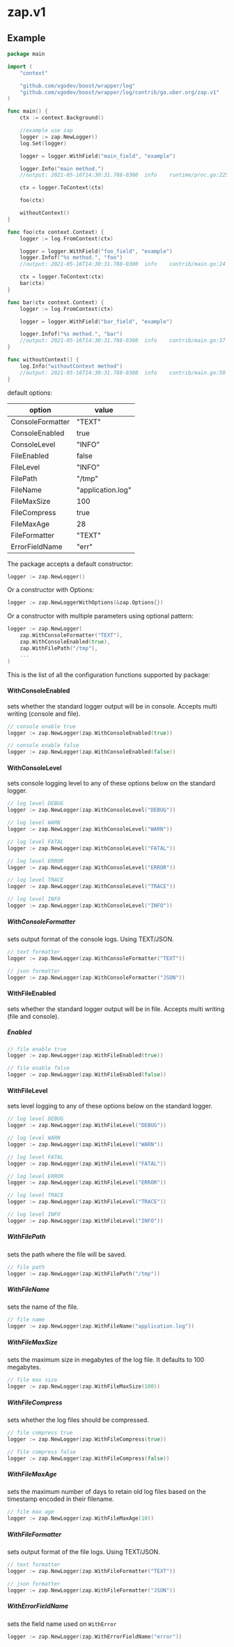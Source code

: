 zap.v1
=======

Example
--------

```go
package main

import (
	"context"

	"github.com/xgodev/boost/wrapper/log"
	"github.com/xgodev/boost/wrapper/log/contrib/go.uber.org/zap.v1"
)

func main() {
	ctx := context.Background()

	//example use zap
	logger := zap.NewLogger()
	log.Set(logger)

	logger = logger.WithField("main_field", "example")

	logger.Info("main method.")
	//output: 2021-05-16T14:30:31.788-0300	info	runtime/proc.go:225	main method.	{"main_field": "example"}

	ctx = logger.ToContext(ctx)

	foo(ctx)

	withoutContext()
}

func foo(ctx context.Context) {
	logger := log.FromContext(ctx)

	logger = logger.WithField("foo_field", "example")
	logger.Infof("%s method.", "foo")
	//output: 2021-05-16T14:30:31.788-0300	info	contrib/main.go:24	foo method.	{"main_field": "example", "foo_field": "example"}

	ctx = logger.ToContext(ctx)
	bar(ctx)
}

func bar(ctx context.Context) {
	logger := log.FromContext(ctx)

	logger = logger.WithField("bar_field", "example")

	logger.Infof("%s method.", "bar")
	//output: 2021-05-16T14:30:31.788-0300	info	contrib/main.go:37	bar method.	{"bar_field": "example", "main_field": "example", "foo_field": "example"}
}

func withoutContext() {
	log.Info("withoutContext method")
	//output: 2021-05-16T14:30:31.788-0300	info	contrib/main.go:50	withoutContext method
}
```

default options:

| option  | value  |
|---|---|
| ConsoleFormatter  | "TEXT" |
| ConsoleEnabled  | true |
| ConsoleLevel  | "INFO" |
| FileEnabled  | false |
| FileLevel  | "INFO" |
| FilePath  | "/tmp" |
| FileName  | "application.log" |
| FileMaxSize  | 100 |
| FileCompress  | true |
| FileMaxAge  | 28 |
| FileFormatter  | "TEXT" |
| ErrorFieldName | "err" |

The package accepts a default constructor:
```go
logger := zap.NewLogger()
```
Or a constructor with Options:
```go
logger := zap.NewLoggerWithOptions(&zap.Options{})
```
Or a constructor with multiple parameters using optional pattern:
```go
logger := zap.NewLogger(
	zap.WithConsoleFormatter("TEXT"),
	zap.WithConsoleEnabled(true),
	zap.WithFilePath("/tmp"),
	...
)
```

This is the list of all the configuration functions supported by package:

#### WithConsoleEnabled
sets whether the standard logger output will be in console. Accepts multi writing (console and file).
```go
// console enable true
logger := zap.NewLogger(zap.WithConsoleEnabled(true))

// console enable false
logger := zap.NewLogger(zap.WithConsoleEnabled(false))
```

#### WithConsoleLevel
sets console logging level to any of these options below on the standard logger.
```go
// log level DEBUG
logger := zap.NewLogger(zap.WithConsoleLevel("DEBUG"))

// log level WARN
logger := zap.NewLogger(zap.WithConsoleLevel("WARN"))

// log level FATAL
logger := zap.NewLogger(zap.WithConsoleLevel("FATAL"))

// log level ERROR
logger := zap.NewLogger(zap.WithConsoleLevel("ERROR"))

// log level TRACE
logger := zap.NewLogger(zap.WithConsoleLevel("TRACE"))

// log level INFO
logger := zap.NewLogger(zap.WithConsoleLevel("INFO"))
```

##### WithConsoleFormatter
sets output format of the console logs. Using TEXT/JSON.
```go
// text formatter
logger := zap.NewLogger(zap.WithConsoleFormatter("TEXT"))

// json formatter
logger := zap.NewLogger(zap.WithConsoleFormatter("JSON"))
```

#### WithFileEnabled
sets whether the standard logger output will be in file. Accepts multi writing (file and console).
##### Enabled
```go
// file enable true
logger := zap.NewLogger(zap.WithFileEnabled(true))

// file enable false
logger := zap.NewLogger(zap.WithFileEnabled(false))
```

#### WithFileLevel
sets level logging to any of these options below on the standard logger.
```go
// log level DEBUG
logger := zap.NewLogger(zap.WithFileLevel("DEBUG"))

// log level WARN
logger := zap.NewLogger(zap.WithFileLevel("WARN"))

// log level FATAL
logger := zap.NewLogger(zap.WithFileLevel("FATAL"))

// log level ERROR
logger := zap.NewLogger(zap.WithFileLevel("ERROR"))

// log level TRACE
logger := zap.NewLogger(zap.WithFileLevel("TRACE"))

// log level INFO
logger := zap.NewLogger(zap.WithFileLevel("INFO"))
```

##### WithFilePath
sets the path where the file will be saved.
```go
// file path
logger := zap.NewLogger(zap.WithFilePath("/tmp"))
```

##### WithFileName
sets the name of the file.
```go
// file name
logger := zap.NewLogger(zap.WithFileName("application.log"))
```

##### WithFileMaxSize
sets the maximum size in megabytes of the log file. It defaults to 100 megabytes.
```go
// file max size
logger := zap.NewLogger(zap.WithFileMaxSize(100))
```

##### WithFileCompress
sets whether the log files should be compressed.
```go
// file compress true
logger := zap.NewLogger(zap.WithFileCompress(true))

// file compress false
logger := zap.NewLogger(zap.WithFileCompress(false))
```

##### WithFileMaxAge
sets the maximum number of days to retain old log files based on the timestamp encoded in their filename.
```go
// file max age
logger := zap.NewLogger(zap.WithFileMaxAge(10))
```

##### WithFileFormatter
sets output format of the file logs. Using TEXT/JSON.
```go
// text formatter
logger := zap.NewLogger(zap.WithFileFormatter("TEXT"))

// json formatter
logger := zap.NewLogger(zap.WithFileFormatter("JSON"))
```

##### WithErrorFieldName
sets the field name used on `WithError`
```go
logger := zap.NewLogger(zap.WithErrorFieldName("error"))
```